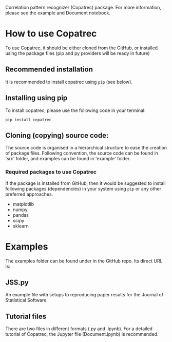 Correlation pattern recognizer (Copatrec) package.
For more information, please see the example and Document notebook.

# How to use Copatrec
To use Copatrec, it should be either cloned from the GitHub, or
installed using the package files (pip and py providers will
be ready in future)

## Recommended installation
It is recommended to install copatrec using `pip` (see below).

## Installing using pip
To install copatrec, please use the following code in your terminal:

```pip install copatrec```

## Cloning (copying) source code:
The source code is organised in a hierarchical structure to ease the creation of package files. 
Following convention, the source code can be found in 'src' folder, and  examples can be found in 'example' folder.

### Required packages to use Copatrec
If the package is installed from GitHub, then it would be suggested
to install following packages (dependencies) in your system using `pip` or any other 
preferred approaches. 
- matplotlib
- numpy
- pandas
- scipy
- sklearn

# Examples

The examples folder can be found under in the GitHub repo. Its direct URL is:

## JSS.py
An example file with setups to reproducing paper results for the Journal of Statistical Software.

## Tutorial files
There are two files in different formats (.py and .ipynb). For a detailed tutorial of Copatrec, the Jupyter
file (Document.ipynb) is recommended. 
